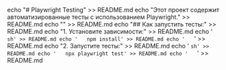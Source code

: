 echo "# Playwright Testing" >> README.md
echo "Этот проект содержит автоматизированные тесты с использованием Playwright." >> README.md
echo "" >> README.md
echo "## Как запустить тесты:" >> README.md
echo "1. Установите зависимости:" >> README.md
echo '   ```sh' >> README.md
echo '   npm install' >> README.md
echo '   ```' >> README.md
echo "2. Запустите тесты:" >> README.md
echo '   ```sh' >> README.md
echo '   npx playwright test' >> README.md
echo '   ```' >> README.md

